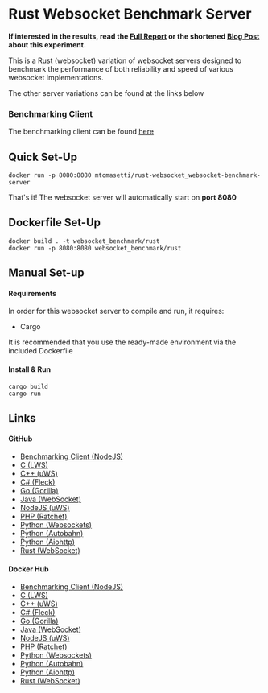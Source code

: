 # Rust Websocket Benchmark Server

<b>If interested in the results, read the [Full Report](https://www.researchgate.net/publication/348993267_An_Analysis_of_the_Performance_of_Websockets_in_Various_Programming_Languages_and_Libraries) 
or the shortened [Blog Post](https://matttomasetti.medium.com/websocket-performance-comparison-10dc89367055) 
about this experiment.</b>

This is a Rust (websocket) variation of websocket servers designed to 
benchmark the performance of both reliability and speed of various 
websocket implementations.

The other server variations can be found at the links below
 
### Benchmarking Client
The benchmarking client can be found [here](https://hub.docker.com/repository/docker/mtomasetti/nodejs_websocket-benchmark-client)

## Quick Set-Up
```
docker run -p 8080:8080 mtomasetti/rust-websocket_websocket-benchmark-server
```
That's it! The websocket server will automatically start on **port 8080**

## Dockerfile Set-Up
```
docker build . -t websocket_benchmark/rust
docker run -p 8080:8080 websocket_benchmark/rust
```

## Manual Set-up
#### Requirements
In order for this websocket server to compile and run, it requires:
* Cargo

It is recommended that you use the ready-made environment via the
included Dockerfile

#### Install & Run
```
cargo build
cargo run
```

## Links

#### GitHub
* [Benchmarking Client (NodeJS)](https://github.com/matttomasetti/NodeJS_Websocket-Benchmark-Client)
* [C (LWS)](https://github.com/matttomasetti/C-LWS_Websocket-Benchmark-Server)
* [C++ (uWS)](https://github.com/matttomasetti/CPP-uWS_Websocket-Benchmark-Server)
* [C# (Fleck)](https://github.com/matttomasetti/CS-Fleck_Websocket-Benchmark-Server)
* [Go (Gorilla)](https://github.com/matttomasetti/Go-Gorilla_Websocket-Benchmark-Server)
* [Java (WebSocket)](https://github.com/matttomasetti/Java-WebSocket_Websocket-Benchmark-Server)
* [NodeJS (uWS)](https://github.com/matttomasetti/NodeJS-uWS_Websocket-Benchmark-Server)
* [PHP (Ratchet)](https://github.com/matttomasetti/PHP-Ratchet_Websocket-Benchmark-Server)
* [Python (Websockets)](https://github.com/matttomasetti/Python-Websockets_Websocket-Benchmark-Server)
* [Python (Autobahn)](https://github.com/matttomasetti/Python-Autobahn_Websocket-Benchmark-Server)
* [Python (Aiohttp)](https://github.com/matttomasetti/Python-Aiohttp_Websocket-Benchmark-Server)
* [Rust (WebSocket)](https://github.com/matttomasetti/Rust-WebSocket_Websocket-Benchmark-Server)

#### Docker Hub
* [Benchmarking Client (NodeJS)](https://hub.docker.com/r/mtomasetti/nodejs_websocket-benchmark-client)
* [C (LWS)](https://hub.docker.com/r/mtomasetti/c-lws_websocket-benchmark-server)
* [C++ (uWS)](https://hub.docker.com/r/mtomasetti/cpp-uws_websocket-benchmark-server)
* [C# (Fleck)](https://hub.docker.com/repository/docker/mtomasetti/cs-fleck_websocket-benchmark-server)
* [Go (Gorilla)](https://hub.docker.com/r/mtomasetti/go-gorilla_websocket-benchmark-server)
* [Java (WebSocket)](https://hub.docker.com/r/mtomasetti/java-websocket_websocket-benchmark-server)
* [NodeJS (uWS)](https://hub.docker.com/r/mtomasetti/nodejs-uws_websocket-benchmark-server)
* [PHP (Ratchet)](https://hub.docker.com/r/mtomasetti/php-ratchet_websocket-benchmark-server)
* [Python (Websockets)](https://hub.docker.com/r/mtomasetti/python-websockets_websocket-benchmark-server)
* [Python (Autobahn)](https://hub.docker.com/repository/docker/mtomasetti/python-autobahn_websocket-benchmark-server)
* [Python (Aiohttp)](https://hub.docker.com/repository/docker/mtomasetti/python-aiohttp_websocket-benchmark-server)
* [Rust (WebSocket)](https://hub.docker.com/r/mtomasetti/rust-websocket_websocket-benchmark-server)

